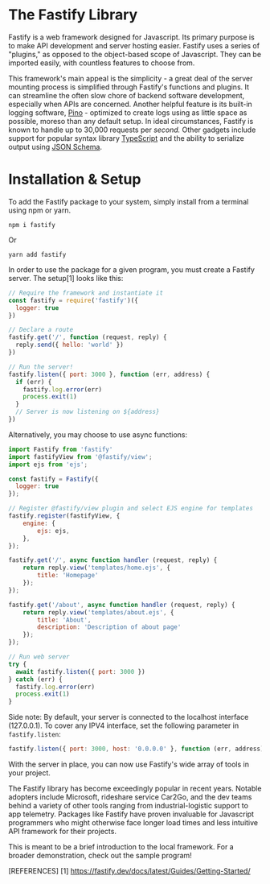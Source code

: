 # The Fastify Library
Fastify is a web framework designed for Javascript. Its primary purpose is to make API development and server hosting easier. Fastify uses a series of "plugins," as opposed to the object-based scope of Javascript. They can be imported easily, with countless features to choose from.

This framework's main appeal is the simplicity - a great deal of the server mounting process is simplified through Fastify's functions and plugins. It can streamline the often slow chore of backend software development, especially when APIs are concerned. Another helpful feature is its built-in logging software, [Pino](https://github.com/pinojs/pino) - optimized to create logs using as little space as possible, moreso than any default setup. In ideal circumstances, Fastify is known to handle up to 30,000 requests per *second.* Other gadgets include support for popular syntax library [TypeScript](https://www.typescriptlang.org/) and the ability to serialize output using [JSON Schema](https://json-schema.org/).

# Installation & Setup
To add the Fastify package to your system, simply install from a terminal using npm or yarn.
```
npm i fastify
```
Or
```
yarn add fastify
```

In order to use the package for a given program, you must create a Fastify server. The setup[1] looks like this:
```js
// Require the framework and instantiate it
const fastify = require('fastify')({
  logger: true
})

// Declare a route
fastify.get('/', function (request, reply) {
  reply.send({ hello: 'world' })
})

// Run the server!
fastify.listen({ port: 3000 }, function (err, address) {
  if (err) {
    fastify.log.error(err)
    process.exit(1)
  }
  // Server is now listening on ${address}
})
```
Alternatively, you may choose to use async functions:
```js
import Fastify from 'fastify'
import fastifyView from '@fastify/view';
import ejs from 'ejs';

const fastify = Fastify({
  logger: true
});

// Register @fastify/view plugin and select EJS engine for templates
fastify.register(fastifyView, {
    engine: {
        ejs: ejs,
    },
});

fastify.get('/', async function handler (request, reply) {
    return reply.view('templates/home.ejs', {
        title: 'Homepage'
    });
});

fastify.get('/about', async function handler (request, reply) {
    return reply.view('templates/about.ejs', {
        title: 'About',
        description: 'Description of about page'
    });
});

// Run web server
try {
  await fastify.listen({ port: 3000 })
} catch (err) {
  fastify.log.error(err)
  process.exit(1)
}
```
Side note: By default, your server is connected to the localhost interface (127.0.0.1). To cover any IPV4 interface, set the following parameter in ```fastify.listen```:
```js
fastify.listen({ port: 3000, host: '0.0.0.0' }, function (err, address) {
```

With the server in place, you can now use Fastify's wide array of tools in your project.

The Fastify library has become exceedingly popular in recent years. Notable adopters include Microsoft, rideshare service Car2Go, and the dev teams behind a variety of other tools ranging from industrial-logistic support to app telemetry. Packages like Fastify have proven invaluable for Javascript programmers who might otherwise face longer load times and less intuitive API framework for their projects.

This is meant to be a brief introduction to the local framework. For a broader demonstration, check out the sample program!

[REFERENCES]
[1] https://fastify.dev/docs/latest/Guides/Getting-Started/
